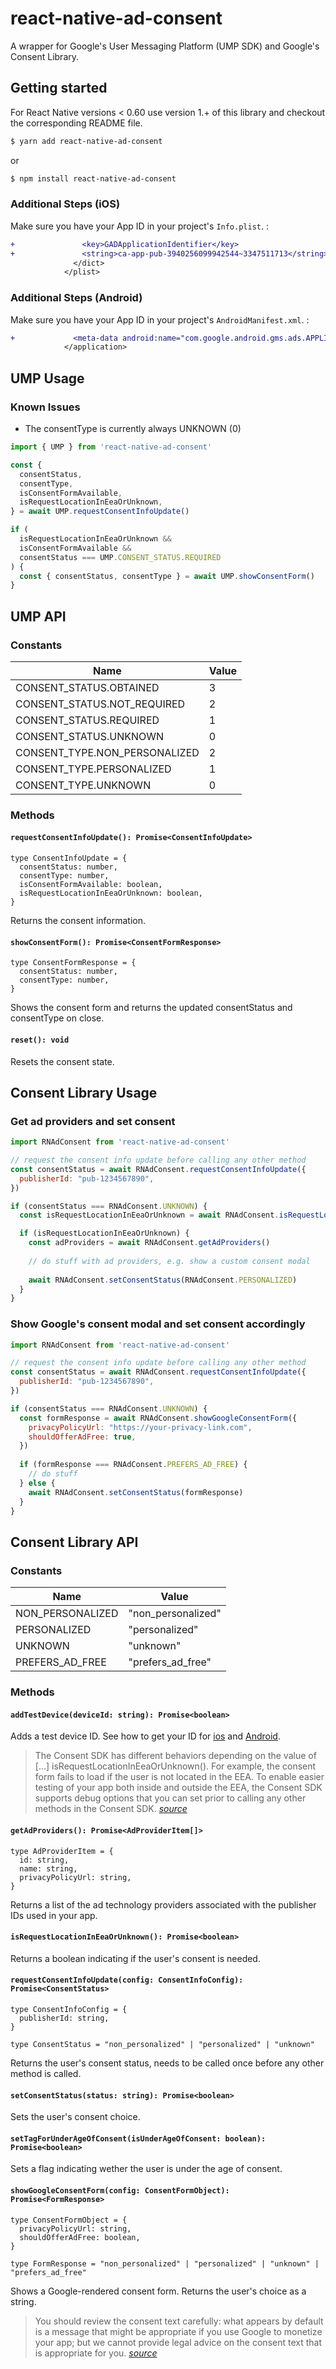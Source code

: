 
# react-native-ad-consent

A wrapper for Google's User Messaging Platform (UMP SDK) and Google's Consent Library.

## Getting started

For React Native versions < 0.60 use version 1.+ of this library and checkout the corresponding README file.

```sh
$ yarn add react-native-ad-consent
```

or

```sh
$ npm install react-native-ad-consent
```

### Additional Steps (iOS)

Make sure you have your App ID in your project's `Info.plist`. :
```diff
+               <key>GADApplicationIdentifier</key>
+               <string>ca-app-pub-3940256099942544~3347511713</string>
              </dict>
            </plist>
```

### Additional Steps (Android)

Make sure you have your App ID in your project's `AndroidManifest.xml`. :
```diff
+             <meta-data android:name="com.google.android.gms.ads.APPLICATION_ID" android:value="ca-app-pub-3940256099942544~3347511713"/>
            </application>
```

## UMP Usage

### Known Issues

* The consentType is currently always UNKNOWN (0)

```javascript
import { UMP } from 'react-native-ad-consent'

const {
  consentStatus,
  consentType,
  isConsentFormAvailable,
  isRequestLocationInEeaOrUnknown,
} = await UMP.requestConsentInfoUpdate()

if (
  isRequestLocationInEeaOrUnknown &&
  isConsentFormAvailable &&
  consentStatus === UMP.CONSENT_STATUS.REQUIRED
) {
  const { consentStatus, consentType } = await UMP.showConsentForm()
}
```

## UMP API

### Constants

| Name													| Value													|
|-------------------------------|-------------------------------|
| CONSENT_STATUS.OBTAINED				| 3															|
| CONSENT_STATUS.NOT_REQUIRED		| 2															|
| CONSENT_STATUS.REQUIRED				| 1															|
| CONSENT_STATUS.UNKNOWN				| 0															|
| CONSENT_TYPE.NON_PERSONALIZED	| 2															|
| CONSENT_TYPE.PERSONALIZED			| 1															|
| CONSENT_TYPE.UNKNOWN					| 0															|

### Methods

#### `requestConsentInfoUpdate(): Promise<ConsentInfoUpdate>`

```
type ConsentInfoUpdate = {
  consentStatus: number,
  consentType: number,
  isConsentFormAvailable: boolean,
  isRequestLocationInEeaOrUnknown: boolean,
}
```

Returns the consent information.

#### `showConsentForm(): Promise<ConsentFormResponse>`

```
type ConsentFormResponse = {
  consentStatus: number,
  consentType: number,
}
```

Shows the consent form and returns the updated consentStatus and consentType on close.

#### `reset(): void`

Resets the consent state.

## Consent Library Usage

### Get ad providers and set consent
```javascript
import RNAdConsent from 'react-native-ad-consent'

// request the consent info update before calling any other method
const consentStatus = await RNAdConsent.requestConsentInfoUpdate({
  publisherId: "pub-1234567890",
})

if (consentStatus === RNAdConsent.UNKNOWN) {
  const isRequestLocationInEeaOrUnknown = await RNAdConsent.isRequestLocationInEeaOrUnknown()

  if (isRequestLocationInEeaOrUnknown) {
    const adProviders = await RNAdConsent.getAdProviders()
    
    // do stuff with ad providers, e.g. show a custom consent modal
    
    await RNAdConsent.setConsentStatus(RNAdConsent.PERSONALIZED)
  }
}
```

### Show Google's consent modal and set consent accordingly
```javascript
import RNAdConsent from 'react-native-ad-consent'

// request the consent info update before calling any other method
const consentStatus = await RNAdConsent.requestConsentInfoUpdate({
  publisherId: "pub-1234567890",
})

if (consentStatus === RNAdConsent.UNKNOWN) {
  const formResponse = await RNAdConsent.showGoogleConsentForm({
    privacyPolicyUrl: "https://your-privacy-link.com",
    shouldOfferAdFree: true,
  })
  
  if (formResponse === RNAdConsent.PREFERS_AD_FREE) {
    // do stuff
  } else {
    await RNAdConsent.setConsentStatus(formResponse)
  }
}
```

## Consent Library API

### Constants

| Name									| Value									|
|-----------------------|-----------------------|
| NON_PERSONALIZED			| "non_personalized"		|
| PERSONALIZED					| "personalized"				|
| UNKNOWN								| "unknown"							|
| PREFERS_AD_FREE				| "prefers_ad_free"			|

### Methods

#### `addTestDevice(deviceId: string): Promise<boolean>`

Adds a test device ID. See how to get your ID for [ios](https://developers.google.com/admob/ios/test-ads#add_your_test_device) and [Android](https://developers.google.com/admob/android/test-ads#add_your_test_device).

>The Consent SDK has different behaviors depending on the value of [...] isRequestLocationInEeaOrUnknown(). For example, the consent form fails to load if the user is not located in the EEA. To enable easier testing of your app both inside and outside the EEA, the Consent SDK supports debug options that you can set prior to calling any other methods in the Consent SDK. _[source](https://developers.google.com/admob/android/eu-consent#testing)_

#### `getAdProviders(): Promise<AdProviderItem[]>`

```
type AdProviderItem = {
  id: string,
  name: string,
  privacyPolicyUrl: string,
}
```

Returns a list of the ad technology providers associated with the publisher IDs used in your app.

#### `isRequestLocationInEeaOrUnknown(): Promise<boolean>`

Returns a boolean indicating if the user's consent is needed.

#### `requestConsentInfoUpdate(config: ConsentInfoConfig): Promise<ConsentStatus>`

```
type ConsentInfoConfig = {
  publisherId: string,
}

type ConsentStatus = "non_personalized" | "personalized" | "unknown"
```

Returns the user's consent status, needs to be called once before any other method is called.

#### `setConsentStatus(status: string): Promise<boolean>`

Sets the user's consent choice.

#### `setTagForUnderAgeOfConsent(isUnderAgeOfConsent: boolean): Promise<boolean>`

Sets a flag indicating wether the user is under the age of consent.

#### `showGoogleConsentForm(config: ConsentFormObject): Promise<FormResponse>`

```
type ConsentFormObject = {
  privacyPolicyUrl: string,
  shouldOfferAdFree: boolean,
}

type FormResponse = "non_personalized" | "personalized" | "unknown" | "prefers_ad_free"
```

Shows a Google-rendered consent form. Returns the user's choice as a string.

>You should review the consent text carefully: what appears by default is a message that might be appropriate if you use Google to monetize your app; but we cannot provide legal advice on the consent text that is appropriate for you. _[source](https://developers.google.com/admob/android/eu-consent#google_rendered_consent_form)_
